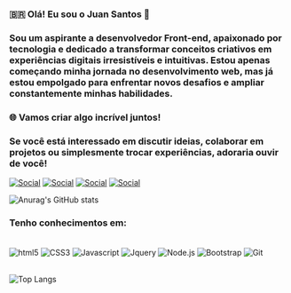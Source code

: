 
### 🇧🇷 Olá! Eu sou o Juan Santos 👋 
### Sou um aspirante a desenvolvedor Front-end, apaixonado por tecnologia e dedicado a transformar conceitos criativos em experiências digitais irresistíveis e intuitivas. Estou apenas começando minha jornada no desenvolvimento web, mas já estou empolgado para enfrentar novos desafios e ampliar constantemente minhas habilidades.

### 🌐 Vamos criar algo incrível juntos!
### Se você está interessado em discutir ideias, colaborar em projetos ou simplesmente trocar experiências, adoraria ouvir de você!

[![Social](https://img.shields.io/badge/LinkedIn-0077B5?style=for-the-badge&logo=linkedin&logoColor=white)](https://www.linkedin.com/in/juan-s-moreira)
[![Social](https://img.shields.io/badge/GitHub-100000?style=for-the-badge&logo=github&logoColor=white)](https://github.com/Juan-s-moreira)
[![Social](https://img.shields.io/badge/Instagram-E4405F?style=for-the-badge&logo=instagram&logoColor=white)](https://instagram.com/_juanito.skt)
[![Social](https://img.shields.io/badge/WhatsApp-25D366?style=for-the-badge&logo=whatsapp&logoColor=white)](https://wa.me/+5511966259715)

![Anurag's GitHub stats](https://github-readme-stats.vercel.app/api?username=Juan-s-moreira&show_icons=true&theme=dracula)

### Tenho conhecimentos em:

<div style="display: inline_block"><br/>
    <img align="center" alt="html5" src="https://img.shields.io/badge/HTML5-E34F26?style=for-the-badge&logo=html5&logoColor=white" />
    <img align="center" alt="CSS3" src="https://img.shields.io/badge/CSS3-1572B6?style=for-the-badge&logo=css3&logoColor=white" />
    <img align="center" alt="Javascript" src="https://img.shields.io/badge/JavaScript-F7DF1E?style=for-the-badge&logo=javascript&logoColor=black" />
    <img align="center" alt="Jquery" src="https://img.shields.io/badge/jQuery-0769AD?style=for-the-badge&logo=jquery&logoColor=white" />
    <img align="center" alt="Node.js" src="https://img.shields.io/badge/Node.js-43853D?style=for-the-badge&logo=node.js&logoColor=white" />
    <img align="center" alt="Bootstrap" src="https://img.shields.io/badge/Bootstrap-563D7C?style=for-the-badge&logo=bootstrap&logoColor=white" />
    <img align="center" alt="Git" src="https://img.shields.io/badge/GIT-E44C30?style=for-the-badge&logo=git&logoColor=white" />
</div> <br/>


![Top Langs](https://github-readme-stats.vercel.app/api/top-langs/?username=Juan-s-moreira&layout=compact)

###
